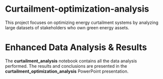 # Curtailment-optimization-analysis
This project focuses on optimizing energy curtailment systems by analyzing large datasets of stakeholders who own green energy assets.

# Enhanced Data Analysis & Results
The **curtailment_analysis** notebook contains all the data analysis performed. The results and conclusions are presented in the **curtailment_optimization_analysis** PowerPoint presentation.